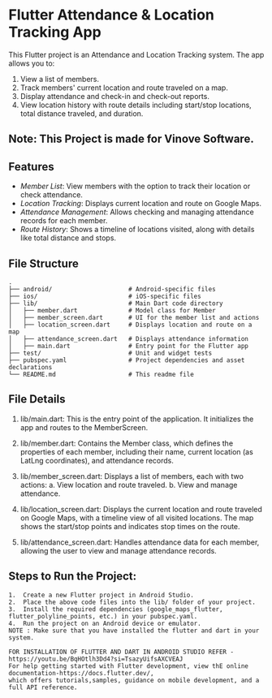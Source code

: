 # Flutter Attendance & Location Tracking App

This Flutter project is an Attendance and Location Tracking system. 
The app allows you to:
1. View a list of members.
2. Track members' current location and route traveled on a map.
3. Display attendance and check-in and check-out reports.
4. View location history with route details including start/stop locations, total distance traveled, and duration.

## Note: This Project is made for Vinove Software.

## Features
- *Member List*: View members with the option to track their location or check attendance.
- *Location Tracking*: Displays current location and route on Google Maps.
- *Attendance Management*: Allows checking and managing attendance records for each member.
- *Route History*: Shows a timeline of locations visited, along with details like total distance and stops.
  
## File Structure
```
.
├── android/                     # Android-specific files
├── ios/                         # iOS-specific files
├── lib/                         # Main Dart code directory
│   ├── member.dart              # Model class for Member
│   ├── member_screen.dart       # UI for the member list and actions
│   ├── location_screen.dart     # Displays location and route on a map
│   ├── attendance_screen.dart   # Displays attendance information
│   ├── main.dart                # Entry point for the Flutter app
├── test/                        # Unit and widget tests
├── pubspec.yaml                 # Project dependencies and asset declarations
└── README.md                    # This readme file
```
## File Details
1. lib/main.dart: This is the entry point of the application. It initializes the app and routes to the MemberScreen.

2. lib/member.dart: Contains the Member class, which defines the properties of each member, including their name, current location (as LatLng coordinates), and attendance 
   records.

3. lib/member_screen.dart: Displays a list of members, each with two actions:
    a. View location and route traveled.
    b. View and manage attendance.
   
4. lib/location_screen.dart: Displays the current location and route traveled on Google Maps, with a timeline view of all visited locations. The map shows the start/stop 
   points and indicates stop times on the route.

5. lib/attendance_screen.dart: Handles attendance data for each member, allowing the user to view and manage attendance records.

 ## Steps to Run the Project:
	1.	Create a new Flutter project in Android Studio.
	2.	Place the above code files into the lib/ folder of your project.
	3.	Install the required dependencies (google_maps_flutter, flutter_polyline_points, etc.) in your pubspec.yaml.
	4.	Run the project on an Android device or emulator.
    NOTE : Make sure that you have installed the flutter and dart in your system.


```
FOR INSTALLATION OF FLUTTER AND DART IN ANDROID STUDIO REFER - https://youtu.be/BqHOtlh3Dd4?si=TsazyUifsAXCVEAJ
For help getting started with Flutter development, view thE online documentation-https://docs.flutter.dev/,
which offers tutorials,samples, guidance on mobile development, and a full API reference.
```
